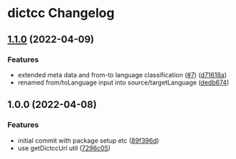 # dictcc Changelog

## [1.1.0](https://github.com/natterstefan/dictcc/compare/1.0.0...1.1.0) (2022-04-09)


### Features

* extended meta data and from-to language classification ([#7](https://github.com/natterstefan/dictcc/issues/7)) ([d71618a](https://github.com/natterstefan/dictcc/commit/d71618a7c2b8ef6c2f8480812a05a95a87107678))
* renamed from/toLanguage input into source/targetLanguage ([dedb674](https://github.com/natterstefan/dictcc/commit/dedb674e437c6a25cee12f94b4f17a93aa4cbbbd))

## 1.0.0 (2022-04-08)


### Features

* initial commit with package setup etc ([89f396d](https://github.com/natterstefan/dictcc/commit/89f396dd39248a54ec88835b4626ad064f5ac6d5))
* use getDictccUrl util ([7296c05](https://github.com/natterstefan/dictcc/commit/7296c052b098515f8efccd5694bc574b36a8c65c))
